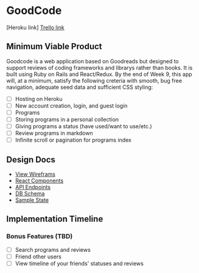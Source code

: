 # GoodCode

[Heroku link]
[Trello link][trello]

[trello]: https://trello.com/b/mAPXiEe1/goodcode

## Minimum Viable Product

Goodcode is a web application based on Goodreads but designed to support reviews of coding frameworks and librarys rather than books.
It is built using Ruby on Rails and React/Redux.
By the end of Week 9, this app will, at a minimum, satisfy the following creteria with smooth, bug free navigation, adequate seed data and sufficient CSS styling:

- [ ] Hosting on Heroku
- [ ] New account creation, login, and guest login
- [ ] Programs
- [ ] Storing programs in a personal collection
- [ ] Giving programs a status (have used/want to use/etc.)
- [ ] Review programs in markdown
- [ ] Infinite scroll or pagination for programs index

## Design Docs
* [View Wireframs][wireframes]
* [React Components][components]
* [API Endpoints][api-endpoints]
* [DB Schema][schema]
* [Sample State][sample-state]

[wireframes]: docs/wireframes
[components]: docs/component-hierarchy.md
[sample-state]: docs/sample-state.md
[api-endpoints]: docs/api-endpoints.md
[schema]: docs/schema.md

## Implementation Timeline

### Bonus Features (TBD)
- [ ] Search programs and reviews
- [ ] Friend other users
- [ ] View timeline of your friends' statuses and reviews
